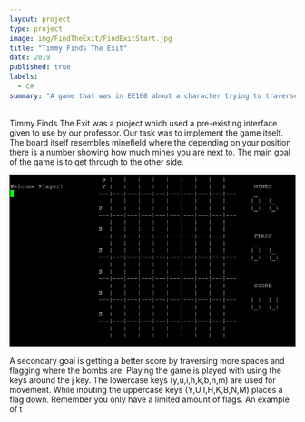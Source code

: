 ```yaml
---
layout: project
type: project
image: img/FindTheExit/FindExitStart.jpg
title: "Timmy Finds The Exit"
date: 2019
published: true
labels:
  - C#
summary: "A game that was in EE160 about a character trying to traverse a minefield."
---
```


Timmy Finds The Exit was a project which used a pre-existing interface given to use by our professor. Our task was to implement the game itself. The board itself resembles minefield where the depending on your position there is a number showing how much mines you are next to. The main goal of the game is to get through to the other side.


<img class="img-fluid" src="../img/FindTheExit/FindExitStart.jpg">

A secondary goal is getting a better score by traversing more spaces and flagging where the bombs are. Playing the game is played with using the keys around the j key. The lowercase keys (y,u,i,h,k,b,n,m) are used for movement. While inputing the uppercase keys (Y,U,I,H,K,B,N,M) places a flag down. Remember you only have a limited amount of flags. An example of t


